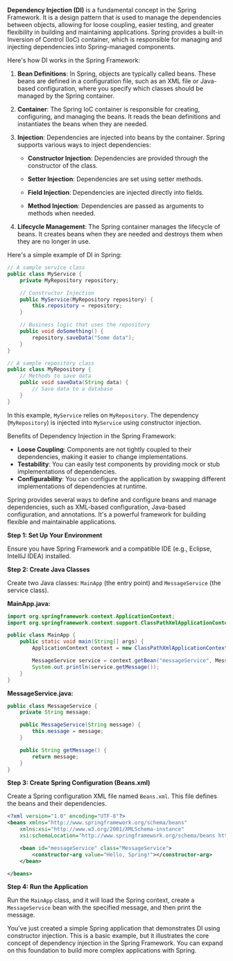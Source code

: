 **Dependency Injection (DI)** is a fundamental concept in the Spring Framework. It is a design pattern that is used to manage the dependencies between objects, allowing for loose coupling, easier testing, and greater flexibility in building and maintaining applications. Spring provides a built-in Inversion of Control (IoC) container, which is responsible for managing and injecting dependencies into Spring-managed components.

Here's how DI works in the Spring Framework:

1. **Bean Definitions**: In Spring, objects are typically called beans. These beans are defined in a configuration file, such as an XML file or Java-based configuration, where you specify which classes should be managed by the Spring container.

2. **Container**: The Spring IoC container is responsible for creating, configuring, and managing the beans. It reads the bean definitions and instantiates the beans when they are needed.

3. **Injection**: Dependencies are injected into beans by the container. Spring supports various ways to inject dependencies:

    - **Constructor Injection**: Dependencies are provided through the constructor of the class.
    
    - **Setter Injection**: Dependencies are set using setter methods.
    
    - **Field Injection**: Dependencies are injected directly into fields.
    
    - **Method Injection**: Dependencies are passed as arguments to methods when needed.

4. **Lifecycle Management**: The Spring container manages the lifecycle of beans. It creates beans when they are needed and destroys them when they are no longer in use.

Here's a simple example of DI in Spring:

```java
// A sample service class
public class MyService {
    private MyRepository repository;

    // Constructor Injection
    public MyService(MyRepository repository) {
        this.repository = repository;
    }

    // Business logic that uses the repository
    public void doSomething() {
        repository.saveData("Some data");
    }
}

// A sample repository class
public class MyRepository {
    // Methods to save data
    public void saveData(String data) {
        // Save data to a database
    }
}
```

In this example, `MyService` relies on `MyRepository`. The dependency (`MyRepository`) is injected into `MyService` using constructor injection.

Benefits of Dependency Injection in the Spring Framework:

- **Loose Coupling**: Components are not tightly coupled to their dependencies, making it easier to change implementations.
- **Testability**: You can easily test components by providing mock or stub implementations of dependencies.
- **Configurability**: You can configure the application by swapping different implementations of dependencies at runtime.

Spring provides several ways to define and configure beans and manage dependencies, such as XML-based configuration, Java-based configuration, and annotations. It's a powerful framework for building flexible and maintainable applications.

**Step 1: Set Up Your Environment**

Ensure you have Spring Framework and a compatible IDE (e.g., Eclipse, IntelliJ IDEA) installed.

**Step 2: Create Java Classes**

Create two Java classes: `MainApp` (the entry point) and `MessageService` (the service class).

**MainApp.java:**

```java
import org.springframework.context.ApplicationContext;
import org.springframework.context.support.ClassPathXmlApplicationContext;

public class MainApp {
    public static void main(String[] args) {
        ApplicationContext context = new ClassPathXmlApplicationContext("Beans.xml");

        MessageService service = context.getBean("messageService", MessageService.class);
        System.out.println(service.getMessage());
    }
}
```

**MessageService.java:**

```java
public class MessageService {
    private String message;

    public MessageService(String message) {
        this.message = message;
    }

    public String getMessage() {
        return message;
    }
}
```

**Step 3: Create Spring Configuration (Beans.xml)**

Create a Spring configuration XML file named `Beans.xml`. This file defines the beans and their dependencies.

```xml
<?xml version="1.0" encoding="UTF-8"?>
<beans xmlns="http://www.springframework.org/schema/beans"
    xmlns:xsi="http://www.w3.org/2001/XMLSchema-instance"
    xsi:schemaLocation="http://www.springframework.org/schema/beans http://www.springframework.org/schema/beans/spring-beans.xsd">

    <bean id="messageService" class="MessageService">
        <constructor-arg value="Hello, Spring!"></constructor-arg>
    </bean>

</beans>
```

**Step 4: Run the Application**

Run the `MainApp` class, and it will load the Spring context, create a `MessageService` bean with the specified message, and then print the message.

You've just created a simple Spring application that demonstrates DI using constructor injection. This is a basic example, but it illustrates the core concept of dependency injection in the Spring Framework. You can expand on this foundation to build more complex applications with Spring.
